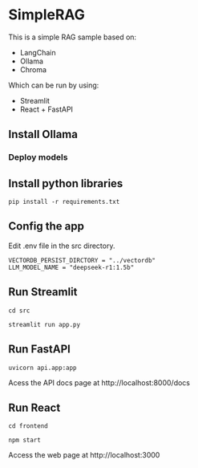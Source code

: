 # SimpleRAG
This is a simple RAG sample based on:
* LangChain
* Ollama
* Chroma

Which can be run by using:
* Streamlit
* React + FastAPI

## Install Ollama
### Deploy models
## Install python libraries
```pip install -r requirements.txt```

## Config the app
Edit .env file in the src directory.
```
VECTORDB_PERSIST_DIRCTORY = "../vectordb"
LLM_MODEL_NAME = "deepseek-r1:1.5b"
```
## Run Streamlit
```cd src```

```streamlit run app.py```

## Run FastAPI

```uvicorn api.app:app```

Acess the API docs page at http://localhost:8000/docs 

## Run React

```cd frontend```

```npm start```

Access the web page at http://localhost:3000 